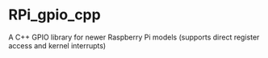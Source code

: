 # RPi_gpio_cpp
A C++ GPIO library for newer Raspberry Pi models (supports direct register access and kernel interrupts)
